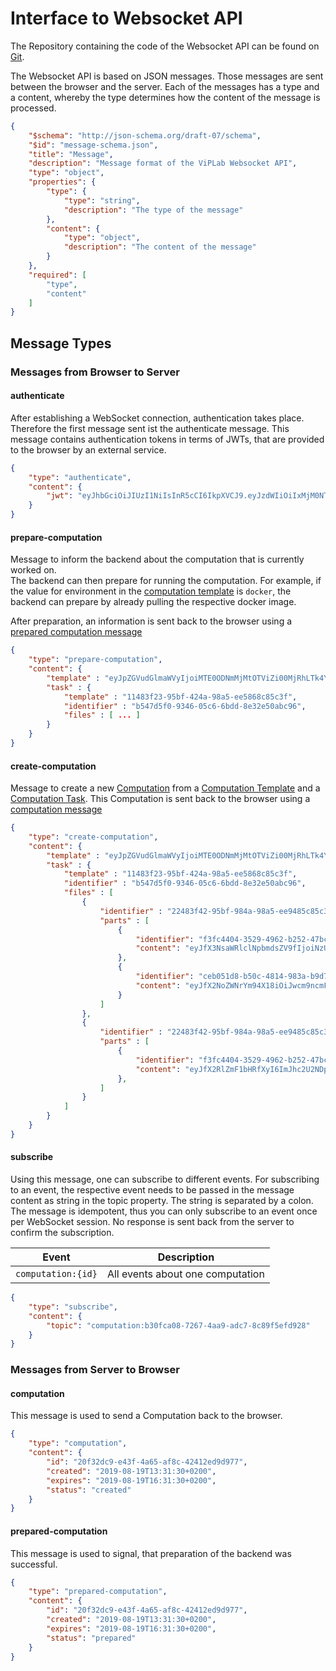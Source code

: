 # Interface to Websocket API

The Repository containing the code of the Websocket API can be found on [Git](https://github.com/VirtualProgrammingLab/viplab-websocket-api).

The Websocket API is based on JSON messages. 
Those messages are sent between the browser and the server. 
Each of the messages has a type and a content, whereby the type determines how the content of the message is processed. 

``` json title="JSON Message"
{
    "$schema": "http://json-schema.org/draft-07/schema",
    "$id": "message-schema.json",
    "title": "Message",
    "description": "Message format of the ViPLab Websocket API",
    "type": "object",
    "properties": {
        "type": {
            "type": "string",
            "description": "The type of the message"
        },
        "content": {
            "type": "object",
            "description": "The content of the message"
        }
    },
    "required": [
        "type",
        "content"
    ]
}
```

## Message Types

### Messages from Browser to Server

#### authenticate

After establishing a WebSocket connection, authentication takes place. 
Therefore the first message sent ist the authenticate message. 
This message contains authentication tokens in terms of JWTs, that are provided to the browser by an external service. 

``` json title="authenticate Message Example"
{
    "type": "authenticate",
    "content": {
        "jwt": "eyJhbGciOiJIUzI1NiIsInR5cCI6IkpXVCJ9.eyJzdWIiOiIxMjM0NTY3ODkwIiwibmFtZSI6IkpvaG4gRG9lIiwiaWF0IjoxNTE2MjM5MDIyfQ.SflKxwRJSMeKKF2QT4fwpMeJf36POk6yJV_adQssw5c"
    }
}
```

#### prepare-computation

Message to inform the backend about the computation that is currently worked on.  
The backend can then prepare for running the computation. 
For example, if the value for environment in the [computation template](../developer/computation_template.md) is `docker`, the backend can prepare by already pulling the respective docker image.

After preparation, an information is sent back to the browser using a [prepared computation message](#prepared-computation)

``` json title="prepare-computation Message Example"
{
    "type": "prepare-computation",
    "content": {
        "template" : "eyJpZGVudGlmaWVyIjoiMTE0ODNmMjMtOTViZi00MjRhLTk4YTUtZWU1ODY4Yzg1YzNmIiw...",
        "task" : {
            "template" : "11483f23-95bf-424a-98a5-ee5868c85c3f",
            "identifier" : "b547d5f0-9346-05c6-6bdd-8e32e50abc96",
            "files" : [ ... ]
        }
    }
}
```

#### create-computation

Message to create a new [Computation](../developer/computation.md) from a [Computation Template](../developer/computation_template.md) and a [Computation Task](../developer/computation_task.md). 
This Computation is sent back to the browser using a [computation message](#computation)

``` json title="create-computation Message Example"
{
    "type": "create-computation",
    "content": {
        "template" : "eyJpZGVudGlmaWVyIjoiMTE0ODNmMjMtOTViZi00MjRhLTk4YTUtZWU1ODY4Yzg1YzNmIiw...",
        "task" : {
            "template" : "11483f23-95bf-424a-98a5-ee5868c85c3f",
            "identifier" : "b547d5f0-9346-05c6-6bdd-8e32e50abc96",
            "files" : [ 
                {
                    "identifier" : "22483f42-95bf-984a-98a5-ee9485c85c3f",
                    "parts" : [
                        {
                            "identifier": "f3fc4404-3529-4962-b252-47bc4ddd02a1",
                            "content": "eyJfX3NsaWRlclNpbmdsZV9fIjoiNzUifQ"
                        },
                        {
                            "identifier": "ceb051d8-b50c-4814-983a-b9d703cae0c6",
                            "content": "eyJfX2NoZWNrYm94X18iOiJwcm9ncmFtbWluZyIsIl9fcmFkaW9CdXR0b25fXyI6IkphdmEiLCJfX2Ryb3Bkb3duU2luZ2xlX18iOiJuZXZlciIsIl9fZHJvcGRvd25NdWx0aXBsZV9fIjoiTGFzdCBDaHJpc3RtYXMiLCJfX3RvZ2dsZV9fIjoiU3BpZGVycyIsIl9fc2xpZGVyTXVsdGlwbGVfXyI6IjI1LDUwLDc1IiwiX19pbnB1dFRleHRXT01heGxlbmd0aF9fIjoiYmFzZTY0OmF3IiwiX19pbnB1dFRleHRXTWF4bGVuZ3RoX18iOiJiYXNlNjQ6ZHciLCJfX2lucHV0TnVtYmVyX18iOiIyNSJ9"
                        }
                    ]
                },
                {
                    "identifier" : "22483f42-95bf-984a-98a5-ee9485c85c31",
                    "parts" : [
                        {
                            "identifier": "f3fc4404-3529-4962-b252-47bc4ddd02a2",
                            "content": "eyJfX2RlZmF1bHRfXyI6ImJhc2U2NDphVzUwSUcxaGFXNG9hVzUwSUdGeVoyTXNJR05vWVhJZ0tpcGhjbWQyS1NCN0lBMEtMeThnVUhKcGJuUWdKMGhsYkd4dklGZHZjbXhrSnlBTkNuMCJ9"
                        },
                    ]
                }
            ]
        }
    }
}
```

#### subscribe

Using this message, one can subscribe to different events. 
For subscribing to an event, the respective event needs to be passed in the message content as string in the topic property. 
The string is separated by a colon. 
The message is idempotent, thus you can only subscribe to an event once per WebSocket session. 
No response is sent back from the server to confirm the subscription.

| Event | Description |
| ----- | ----------- |
| `computation:{id}` | All events about one computation |

``` json title="subscribe Message Example"
{
    "type": "subscribe",
    "content": {
        "topic": "computation:b30fca08-7267-4aa9-adc7-8c89f5efd928"
    }
}
```

### Messages from Server to Browser

#### computation

This message is used to send a Computation back to the browser.

``` json title="computation Message Example"
{
    "type": "computation",
    "content": {
        "id": "20f32dc9-e43f-4a65-af8c-42412ed9d977",
        "created": "2019-08-19T13:31:30+0200",
        "expires": "2019-08-19T16:31:30+0200",
        "status": "created"
    }
}
```

#### prepared-computation

This message is used to signal, that preparation of the backend was successful.

``` json title="prepared-computation Message Example"
{
    "type": "prepared-computation",
    "content": {
        "id": "20f32dc9-e43f-4a65-af8c-42412ed9d977",
        "created": "2019-08-19T13:31:30+0200",
        "expires": "2019-08-19T16:31:30+0200",
        "status": "prepared"
    }
}
```